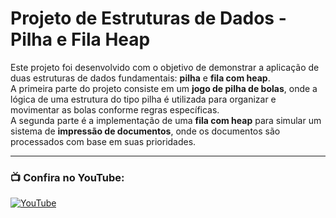 # Projeto de Estruturas de Dados - Pilha e Fila Heap

Este projeto foi desenvolvido com o objetivo de demonstrar a aplicação de duas estruturas de dados fundamentais: **pilha** e **fila com heap**.  
A primeira parte do projeto consiste em um **jogo de pilha de bolas**, onde a lógica de uma estrutura do tipo pilha é utilizada para organizar e movimentar as bolas conforme regras específicas.  
A segunda parte é a implementação de uma **fila com heap** para simular um sistema de **impressão de documentos**, onde os documentos são processados com base em suas prioridades.

---

### 📺 Confira no YouTube:
[![YouTube](https://img.shields.io/badge/Youtube-Inscreva-se-red?logo=youtube&style=flat-square)](https://www.youtube.com/watch?v=rFvrb1CV7qA)